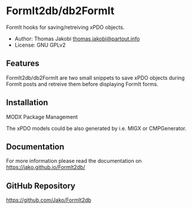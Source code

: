 # FormIt2db/db2FormIt

FormIt hooks for saving/retreiving xPDO objects.

- Author: Thomas Jakobi <thomas.jakobi@partout.info>
- License: GNU GPLv2

## Features

FormIt2db/db2FormIt are two small snippets to save xPDO objects during FormIt
posts and retreive them before displaying FormIt forms.

## Installation

MODX Package Management

The xPDO models could be also generated by i.e. MIGX or CMPGenerator.

## Documentation

For more information please read the documentation on https://jako.github.io/FormIt2db/

## GitHub Repository

https://github.com/Jako/FormIt2db
